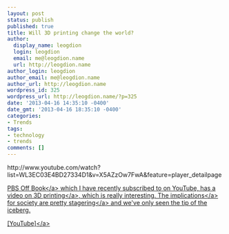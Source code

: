 ```yaml
---
layout: post
status: publish
published: true
title: Will 3D printing change the world?
author:
  display_name: leogdion
  login: leogdion
  email: me@leogdion.name
  url: http://leogdion.name
author_login: leogdion
author_email: me@leogdion.name
author_url: http://leogdion.name
wordpress_id: 325
wordpress_url: http://leogdion.name/?p=325
date: '2013-04-16 14:35:10 -0400'
date_gmt: '2013-04-16 18:35:10 -0400'
categories:
- Trends
tags:
- technology
- trends
comments: []
---
```

<p>http:&#47;&#47;www.youtube.com&#47;watch?list=WL3EC03E4BD27334D1&amp;v=X5AZzOw7FwA&amp;feature=player_detailpage</p>
<p><a href="http:&#47;&#47;www.youtube.com&#47;user&#47;PBSoffbook?feature=watch" target="_blank">PBS Off Book<&#47;a> which I have recently subscribed to on YouTube, has a video on <a href="http:&#47;&#47;en.wikipedia.org&#47;wiki&#47;3D_printing" target="_blank">3D printing<&#47;a>, which is really interesting. The <a href="http:&#47;&#47;www.huffingtonpost.com&#47;2013&#47;03&#47;26&#47;3d-printed-gun-movement_n_2957695.html" target="_blank">implications<&#47;a> for society are pretty <a href="http:&#47;&#47;www.youtube.com&#47;watch?feature=player_detailpage&amp;v=X5AZzOw7FwA#t=328s" target="_blank">stagering<&#47;a> and we've only seen the tip of the iceberg.</p>
<p><a href="http:&#47;&#47;www.youtube.com&#47;watch?list=WL3EC03E4BD27334D1&amp;v=X5AZzOw7FwA&amp;feature=player_detailpage">[YouTube]<&#47;a></p>
